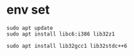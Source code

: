# env set
```shell
sudo apt update
sudo apt install libc6:i386 lib32z1

sudo apt install lib32gcc1 lib32stdc++6

```
